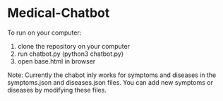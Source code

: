 # Medical-Chatbot

To run on your computer:
1. clone the repository on your computer
2. run chatbot.py (python3 chatbot.py)
3. open base.html in browser


Note: Currently the chabot inly works for symptoms and diseases in the symptoms.json and diseases.json files. You can add new symptoms or diseases by modifying these files.
